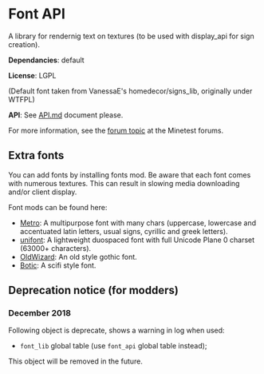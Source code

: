 # Font API

A library for rendernig text on textures (to be used with display_api for sign creation).

**Dependancies**: default

**License**: LGPL

(Default font taken from VanessaE's homedecor/signs_lib, originally under WTFPL)

**API**: See [API.md](https://github.com/pyrollo/display_modpack/blob/master/font_api/API.md) document please.

For more information, see the [forum topic](https://forum.minetest.net/viewtopic.php?t=13563) at the Minetest forums.

## Extra fonts

You can add fonts by installing fonts mod. Be aware that each font comes with numerous textures. This can result in slowing media downloading and/or client display.

Font mods can be found here:

 * [Metro](https://github.com/pyrollo/display_modpack/tree/master/font_metro): A multipurpose font with many chars (uppercase, lowercase and accentuated latin letters, usual signs, cyrillic and greek letters).
 * [unifont](https://github.com/pyrollo/display_modpack/tree/master/unifont): A lightweight duospaced font with full Unicode Plane 0 charset (63000+ characters).
 * [OldWizard](https://github.com/pyrollo/font_oldwizard): An old style gothic font.
 * [Botic](https://github.com/pyrollo/font_botic): A scifi style font.

 ## Deprecation notice (for modders)

 ### December 2018
 Following object is deprecate, shows a warning in log when used:
 * `font_lib` global table (use `font_api` global table instead);

 This object will be removed in the future.
